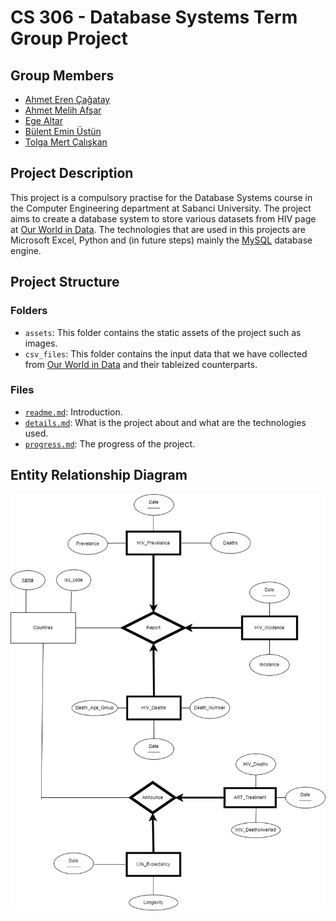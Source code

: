 # CS 306 - Database Systems Term Group Project

## Group Members

- [Ahmet Eren Çağatay](https://github.com/aerencagatay)
- [Ahmet Melih Afşar](https://github.com/ahmetmelihafsar)
- [Ege Altar](https://github.com/egealtar)
- [Bülent Emin Üstün](https://github.com/eminbustun)
- [Tolga Mert Çalışkan](https://github.com/togimert)

## Project Description

This project is a compulsory practise for the Database Systems course in the Computer Engineering department at Sabanci University. The project aims to create a database system to store various datasets from HIV page at [Our World in Data](https://ourworldindata.org/). The technologies that are used in this projects are Microsoft Excel, Python and (in future steps) mainly the [MySQL](https://www.mysql.com/) database engine.

## Project Structure

### Folders

- `assets`: This folder contains the static assets of the project such as images.
- `csv_files`: This folder contains the input data that we have collected from [Our World in Data](https://ourworldindata.org/) and their tableized counterparts.

### Files

- [`readme.md`](readme.md): Introduction.
- [`details.md`](details.md): What is the project about and what are the technologies used.
- [`progress.md`](progress.md): The progress of the project.
  
## Entity Relationship Diagram

![Entity Relationship Diagram](assets/er_diagram.png)
